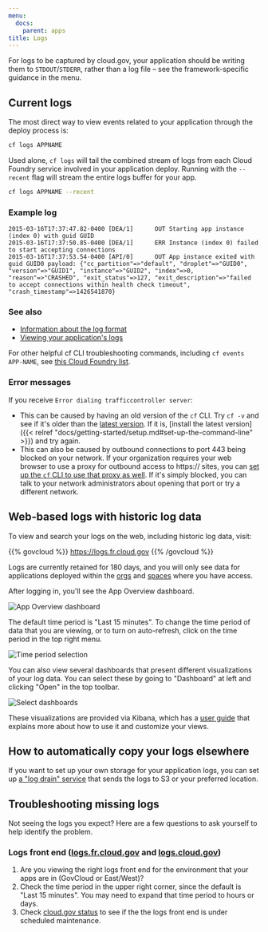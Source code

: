 ```yaml
---
menu:
  docs:
    parent: apps
title: Logs
---
```


For logs to be captured by cloud.gov, your application should be writing them to `STDOUT`/`STDERR`, rather than a log file – see the framework-specific guidance in the menu.

## Current logs

The most direct way to view events related to your application through the deploy process is:

```bash
cf logs APPNAME
```

Used alone, `cf logs` will tail the combined stream of logs from each Cloud Foundry service involved in your application deploy. Running with the `--recent` flag will stream the entire logs buffer for your app.

```bash
cf logs APPNAME --recent
```

### Example log

  	2015-03-16T17:37:47.82-0400 [DEA/1]      OUT Starting app instance (index 0) with guid GUID
  	2015-03-16T17:37:50.85-0400 [DEA/1]      ERR Instance (index 0) failed to start accepting connections
  	2015-03-16T17:37:53.54-0400 [API/0]      OUT App instance exited with guid GUID0 payload: {"cc_partition"=>"default", "droplet"=>"GUID0", "version"=>"GUID1", "instance"=>"GUID2", "index"=>0, "reason"=>"CRASHED", "exit_status"=>127, "exit_description"=>"failed to accept connections within health check timeout", "crash_timestamp"=>1426541870}

### See also

* [Information about the log format](https://docs.cloudfoundry.org/devguide/deploy-apps/streaming-logs.html)
* [Viewing your application's logs](https://docs.cloudfoundry.org/devguide/deploy-apps/streaming-logs.html#view)

For other helpful cf CLI troubleshooting commands, including `cf events APP-NAME`, see [this Cloud Foundry list](https://docs.cloudfoundry.org/devguide/deploy-apps/troubleshoot-app-health.html#cf-commands).

### Error messages

If you receive `Error dialing trafficcontroller server`:

* This can be caused by having an old version of the `cf` CLI. Try `cf -v` and see if it's older than the [latest version](https://github.com/cloudfoundry/cli/releases). If it is, [install the latest version]({{< relref "docs/getting-started/setup.md#set-up-the-command-line" >}}) and try again.
* This can also be caused by outbound connections to port 443 being blocked on your network. If your organization requires your web browser to use a proxy for outbound access to https:// sites, you can [set up the `cf` CLI to use that proxy as well](https://docs.cloudfoundry.org/cf-cli/http-proxy.html). If it's simply blocked, you can talk to your network administrators about opening that port or try a different network.

## Web-based logs with historic log data

To view and search your logs on the web, including historic log data, visit: 

{{% govcloud %}}
https://logs.fr.cloud.gov
{{% /govcloud %}}

Logs are currently retained for 180 days, and you will only see data for applications deployed within the [orgs](http://docs.cloudfoundry.org/concepts/roles.html#orgs) and [spaces](http://docs.cloudfoundry.org/concepts/roles.html#spaces) where you have access.

After logging in, you'll see the App Overview dashboard.

![App Overview dashboard](/img/app-overview.png)

The default time period is "Last 15 minutes". To change the time period of data that you are viewing, or to turn on auto-refresh, click on the time period in the top right menu.

![Time period selection](/img/time-period.png)

You can also view several dashboards that present different visualizations of your log data. You can select these by going to "Dashboard" at left and clicking "Open" in the top toolbar.

![Select dashboards](/img/select-dashboard.png)

These visualizations are provided via Kibana, which has a [user guide](https://www.elastic.co/guide/en/kibana/current/index.html) that explains more about how to use it and customize your views.

## How to automatically copy your logs elsewhere

If you want to set up your own storage for your application logs, you can set up [a "log drain" service](https://docs.cloudfoundry.org/devguide/services/log-management.html) that sends the logs to S3 or your preferred location.

## Troubleshooting missing logs

Not seeing the logs you expect? Here are a few questions to ask yourself to help identify the problem.

### Logs front end ([logs.fr.cloud.gov](https://logs.fr.cloud.gov) and [logs.cloud.gov](https://logs.cloud.gov))

1. Are you viewing the right logs front end for the environment that your apps are in (GovCloud or East/West)?
1. Check the time period in the upper right corner, since the default is "Last 15 minutes". You may need to expand that time period to hours or days.
1. Check [cloud.gov status](https://cloudgov.statuspage.io/) to see if the the logs front end is under scheduled maintenance.
